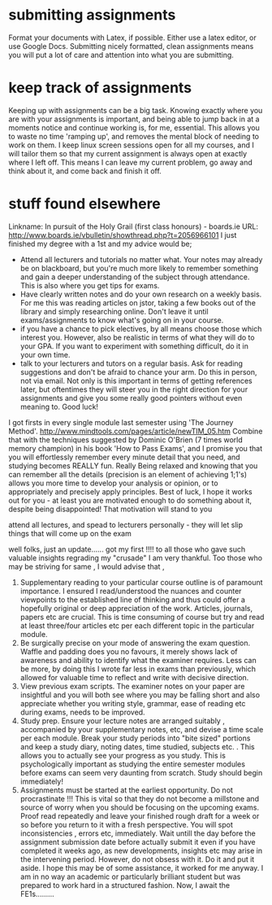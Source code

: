 # submitting assignments
Format your documents with Latex, if possible. Either use a latex editor, or use
Google Docs. Submitting nicely formatted, clean assignments means you will put a
lot of care and attention into what you are submitting.

# keep track of assignments
Keeping up with assignments can be a big task. Knowing exactly where you are
with your assignments is important, and being able to jump back in at a moments
notice and continue working is, for me, essential. This allows you to waste no
time 'ramping up', and removes the mental block of needing to work on them. I
keep linux screen sessions open for all my courses, and I will tailor them so 
that my current assignment is always open at exactly where I left off. This
means I can leave my current problem, go away and think about it, and come back
and finish it off.

# stuff found elsewhere

Linkname: In pursuit of the Holy Grail (first class honours) - boards.ie
URL: http://www.boards.ie/vbulletin/showthread.php?t=2056966101
I just finished my degree with a 1st and my advice would be;
- Attend all lecturers and tutorials no matter what. Your notes may already be on blackboard, but you're much more likely to remember something and gain a deeper
understanding of the subject through attendance. This is also where you get tips for exams.
- Have clearly written notes and do your own research on a weekly basis. For me this was reading articles on jstor, taking a few books out of the library and
simply researching online. Don't leave it until exams/assignments to know what's going on in your course.
- if you have a chance to pick electives, by all means choose those which interest you. However, also be realistic in terms of what they will do to your GPA. If
you want to experiment with something difficult, do it in your own time.
- talk to your lecturers and tutors on a regular basis. Ask for reading suggestions and don't be afraid to chance your arm. Do this in person, not via email. Not
only is this important in terms of getting references later, but oftentimes they will steer you in the right direction for your assignments and give you some
really good pointers without even meaning to.
Good luck!

I got firsts in every single module last semester using 'The Journey Method'. http://www.mindtools.com/pages/article/newTIM_05.htm
Combine that with the techniques suggested by Dominic O'Brien (7 times world memory champion) in his book 'How to Pass Exams', and I promise you that you will
effortlessly remember every minute detail that you need, and studying becomes REALLY fun. Really
Being relaxed and knowing that you can remember all the details (precision is an element of achieving 1;1's) allows you more time to develop your analysis or
opinion, or to appropriately and precisely apply principles.
Best of luck, I hope it works out for you - at least you are motivated enough to do something about it, despite being disappointed! That motivation will stand to
you

attend all lectures, and spead to lecturers personally - they will let slip things that will come up on the exam

   well folks, just an update...... got my first !!!! to all those who gave such valuable insights regrading my "crusade" I am very thankful. Too those who may be
   striving for same , I would advise that ,
   1. Supplementary reading to your particular course outline is of paramount importance. I ensured I read/understood the nuances and counter viewpoints to the
   established line of thinking and thus could offer a hopefully original or deep appreciation of the work. Articles, journals, papers etc are crucial. This is time
   consuming of course but try and read at least three/four articles etc per each different topic in the particular module.
   2. Be surgically precise on your mode of answering the exam question. Waffle and padding does you no favours, it merely shows lack of awareness and ability to
   identify what the examiner requires. Less can be more, by doing this I wrote far less in exams than previously, which allowed for valuable time to reflect and
   write with decisive direction.
   3. View previous exam scripts. The examiner notes on your paper are insightful and you will both see where you may be falling short and also appreciate whether
   you writing style, grammar, ease of reading etc during exams, needs to be improved.
   4. Study prep. Ensure your lecture notes are arranged suitably , accompanied by your supplementary notes, etc, and devise a time scale per each module. Break
   your study periods into "bite sized" portions and keep a study diary, noting dates, time studied, subjects etc. . This allows you to actually see your progress
   as you study. This is psychologically important as studying the entire semester modules before exams can seem very daunting from scratch. Study should begin
   immediately!
   5. Assignments must be started at the earliest opportunity. Do not procrastinate !!! This is vital so that they do not become a millstone and source of worry
   when you should be focusing on the upcoming exams. Proof read repeatedly and leave your finished rough draft for a week or so before you return to it with a
   fresh perspective. You will spot inconsistencies , errors etc, immediately. Wait untill the day before the assignment submission date before actually submit it
   even if you have completed it weeks ago, as new developments, insights etc may arise in the intervening period. However, do not obsess with it. Do it and put it
   aside.
   I hope this may be of some assistance, it worked for me anyway. I am in no way an academic or particularly brilliant student but was prepared to work hard in a
   structured fashion. Now, I await the FE1s.........

